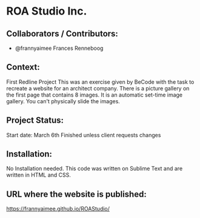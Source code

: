 # ROA Studio Inc.


## Collaborators / Contributors:

* @frannyaimee Frances Renneboog


## Context: 

First Redline Project
This was an exercise given by BeCode with the task to recreate a website for an architect company.
There is a picture gallery on the first page that contains 8 images. It is an automatic set-time image gallery. You can't physically slide the images.


## Project Status: 

Start date: March 6th
Finished unless client requests changes

## Installation:

No Installation needed. This code was written on Sublime Text and are written in HTML and CSS. 


## URL where the website is published:

https://frannyaimee.github.io/ROAStudio/
